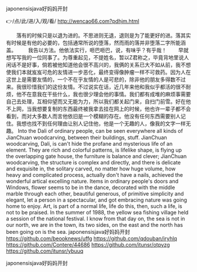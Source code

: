 
japonensisjava好妈妈开封




👉/点/此/进/入/观/看/ http://wencao66.com?pdhjm.html




　　落有的时候只是以退为进的。不思进则无退，退则是为了能更好的进。落其实有时候是有他的必要的，包括通常所说的堕落，然而雨的落并非堕落二字所能涵盖。
　　我告以方法。他依法实行，咂巴咂巴，说，有味乎？有乎哉！
　　早就想写写我的一位同事了。为尊重起见，不提姓名，暂以Z君称之，毕竟背地里说人闲话不是好事，倘若被他知道他会很不高兴的，我俩的关系已大不如从前，我不想使我们本就岌岌可危的友情进一步恶化，最终变得像肿瘤一样不可救药。因为人在这世上是需要友情的，一个不在乎友情的人是可悲的，除非他的朋友多得数不过来。我很珍惜我们的这份友情。不过说实在话，近几年来他和我似乎都活的很不耐烦，他不在意我在干些什么，我也很少理会他的事情。我们都有成堆的麻烦事需要自己去处理，互相仰望而又无能为力，所以我们都关起门来，自扫门前雪。好在他不上网，当我想要复制的东西最终被我拿去挂在网上的时候，他也许一辈子都不会看到，而对大多数人而言他依旧是一个模糊的存在。他没有任何东西需要别人记住。我想也找不到任何理由让别人记住他，他是一个无趣的人，像我的文字一样无趣。
Into the Dali of ordinary people, can be seen everywhere all kinds of JianChuan woodcarving, between their buildings, stuff.
JianChuan woodcarving, Dali, is can't hide the profane and mysterious life of an element.
They are rich and colorful patterns, is lifelike shape, is flying up the overlapping gate house, the furniture is balance and clever;
JianChuan woodcarving, the structure is complex and directly, and there is delicate and exquisite in, the solitary carved, no matter how huge volume, how heavy and complicated process, actually don't have a nails, achieved the wonderful artical excelling nature.
Items in ordinary people's doors and Windows, flower seems to be in the dance, decorated with the middle marble through each other, beautiful generous, of primitive simplicity and elegant, let a person in a spectacular, and got embracing nature was going home to enjoy.
Art, is part of a normal life, life do this, then, such a life, is not to be praised.
In the summer of 1988, the yellow sea fishing village held a session of the national festival.
I know from that day on, the sea is not in our north, we are in the town, its two sides, on the east and the north has been going on is the sea.
japonensisjava好妈妈开封 https://github.com/beooknews/uffg
https://github.com/qdouban/iryhlq
https://github.com/Contere/44686
https://github.com/itunsr/otpyzg
https://github.com/itunsr/ybuuq





japonensisjava好妈妈开封
